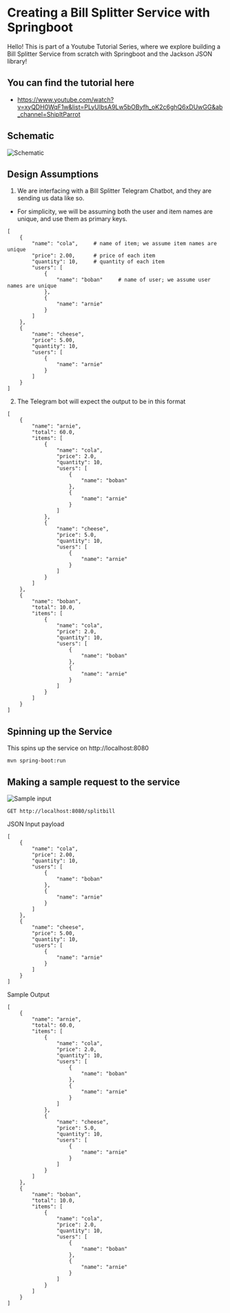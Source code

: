 # Creating a Bill Splitter Service with Springboot

Hello! This is part of a Youtube Tutorial Series, where we explore building a Bill Splitter Service from scratch with Springboot and the Jackson JSON library!

## You can find the tutorial here
- https://www.youtube.com/watch?v=xyQDH0WqF1w&list=PLyUIbsA9Lw5bOByfh_oK2c6ghQ6xDUwGG&ab_channel=ShipItParrot

## Schematic

![Schematic](./images/bill_splitter.png)

## Design Assumptions

1. We are interfacing with a Bill Splitter Telegram Chatbot, and they are sending us data like so.

- For simplicity, we will be assuming both the user and item names are unique, and use them as primary keys.

```
[
	{
		"name": "cola",     # name of item; we assume item names are unique
		"price": 2.00,      # price of each item
		"quantity": 10,     # quantity of each item
		"users": [
			{
				"name": "boban"     # name of user; we assume user names are unique
			},
			{
				"name": "arnie"
			}
		]
	},
	{
		"name": "cheese",
		"price": 5.00,
		"quantity": 10,
		"users": [
			{
				"name": "arnie"
			}
		]
	}
]
```

2. The Telegram bot will expect the output to be in this format

```
[
	{
		"name": "arnie",
		"total": 60.0,
		"items": [
			{
				"name": "cola",
				"price": 2.0,
				"quantity": 10,
				"users": [
					{
						"name": "boban"
					},
					{
						"name": "arnie"
					}
				]
			},
			{
				"name": "cheese",
				"price": 5.0,
				"quantity": 10,
				"users": [
					{
						"name": "arnie"
					}
				]
			}
		]
	},
	{
		"name": "boban",
		"total": 10.0,
		"items": [
			{
				"name": "cola",
				"price": 2.0,
				"quantity": 10,
				"users": [
					{
						"name": "boban"
					},
					{
						"name": "arnie"
					}
				]
			}
		]
	}
]
```


## Spinning up the Service 

This spins up the service on http://localhost:8080

```
mvn spring-boot:run
```

## Making a sample request to the service

![Sample input](./images/sample_input.png)

```
GET http://localhost:8080/splitbill
```

JSON Input payload

```
[
	{
		"name": "cola",
		"price": 2.00,
		"quantity": 10,
		"users": [
			{
				"name": "boban"
			},
			{
				"name": "arnie"
			}
		]
	},
	{
		"name": "cheese",
		"price": 5.00,
		"quantity": 10,
		"users": [
			{
				"name": "arnie"
			}
		]
	}
]
```

Sample Output

```aidl
[
	{
		"name": "arnie",
		"total": 60.0,
		"items": [
			{
				"name": "cola",
				"price": 2.0,
				"quantity": 10,
				"users": [
					{
						"name": "boban"
					},
					{
						"name": "arnie"
					}
				]
			},
			{
				"name": "cheese",
				"price": 5.0,
				"quantity": 10,
				"users": [
					{
						"name": "arnie"
					}
				]
			}
		]
	},
	{
		"name": "boban",
		"total": 10.0,
		"items": [
			{
				"name": "cola",
				"price": 2.0,
				"quantity": 10,
				"users": [
					{
						"name": "boban"
					},
					{
						"name": "arnie"
					}
				]
			}
		]
	}
]
```
